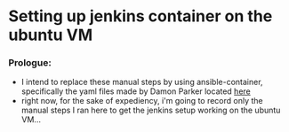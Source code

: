 # Setting up jenkins container on the ubuntu VM

### Prologue:
- I intend to replace these manual steps by using ansible-container, specifically the yaml files made by Damon Parker located [here](https://github.com/damonp/ansible-container-jenkins)
- right now, for the sake of expediency, i'm going to record only the manual steps I ran here to get the jenkins setup working on the ubuntu VM...


